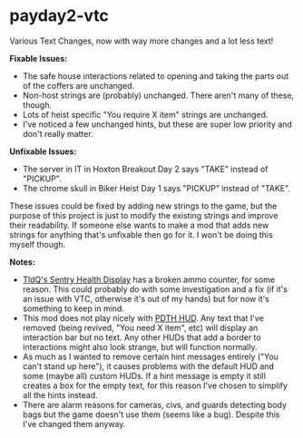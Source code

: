 # payday2-vtc
Various Text Changes, now with way more changes and a lot less text!

**Fixable Issues:**
- The safe house interactions related to opening and taking the parts out of the coffers are unchanged.
- Non-host strings are (probably) unchanged. There aren't many of these, though.
- Lots of heist specific "You require X item" strings are unchanged.
- I've noticed a few unchanged hints, but these are super low priority and don't really matter.

**Unfixable Issues:**
- The server in IT in Hoxton Breakout Day 2 says "TAKE" instead of "PICKUP".
- The chrome skull in Biker Heist Day 1 says "PICKUP" instead of "TAKE".

These issues could be fixed by adding new strings to the game, but the purpose of this project is just to modify the existing strings and improve their readability.
If someone else wants to make a mod that adds new strings for anything that's unfixable then go for it. I won't be doing this myself though.

**Notes:**
- [TldQ's Sentry Health Display](http://pd2mods.z77.fr/sentry_health_display.html) has a broken ammo counter, for some reason. This could probably do with some investigation and a fix (if it's an issue with VTC, otherwise it's out of my hands) but for now it's something to keep in mind.
- This mod does not play nicely with [PDTH HUD](https://modworkshop.net/mod/19900). Any text that I've removed (being revived, "You need X item", etc) will display an interaction bar but no text. Any other HUDs that add a border to interactions might also look strange, but will function normally.
- As much as I wanted to remove certain hint messages entirely ("You can't stand up here"), it causes problems with the default HUD and some (maybe all) custom HUDs. If a hint message is empty it still creates a box for the empty text, for this reason I've chosen to simplify all the hints instead.
- There are alarm reasons for cameras, civs, and guards detecting body bags but the game doesn't use them (seems like a bug). Despite this I've changed them anyway.
